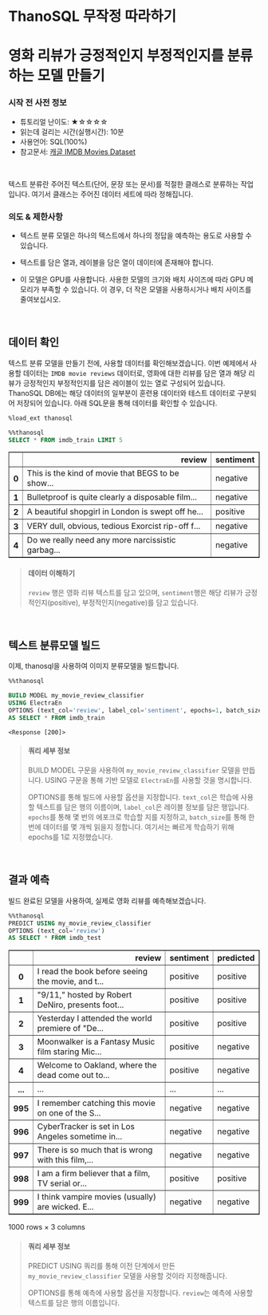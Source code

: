 # ThanoSQL 무작정 따라하기

# 영화 리뷰가 긍정적인지 부정적인지를 분류하는 모델 만들기

### 시작 전 사전 정보

- 튜토리얼 난이도: ★☆☆☆☆
- 읽는데 걸리는 시간(실행시간): 10분
- 사용언어: SQL(100%)
- 참고문서: [캐글 IMDB Movies Dataset](https://www.kaggle.com/datasets/harshitshankhdhar/imdb-dataset-of-top-1000-movies-and-tv-shows)

<br>

텍스트 분류란 주어진 텍스트(단어, 문장 또는 문서)를 적절한 클래스로 분류하는 작업입니다. 여기서 클래스는 주어진 데이터 세트에 따라 정해집니다.

### 의도 & 제한사항

- 텍스트 분류 모델은 하나의 텍스트에서 하나의 정답을 예측하는 용도로 사용할 수 있습니다.

- 텍스트를 담은 열과, 레이블을 담은 열이 데이터에 존재해야 합니다.

- 이 모델은 GPU를 사용합니다. 사용한 모델의 크기와 배치 사이즈에 따라 GPU 메모리가 부족할 수 있습니다. 이 경우, 더 작은 모델을 사용하시거나 배치 사이즈를 줄여보십시오.

<br>

## 데이터 확인

텍스트 분류 모델을 만들기 전에, 사용할 데이터를 확인해보겠습니다. 이번 예제에서 사용할 데이터는 `IMDB movie reviews` 데이터로, 영화에 대한 리뷰를 담은 열과 해당 리뷰가 긍정적인지 부정적인지를 담은 레이블이 있는 열로 구성되어 있습니다. ThanoSQL DB에는 해당 데이터의 일부분이 훈련용 데이터와 테스트 데이터로 구분되어 저장되어 있습니다. 아래 SQL문을 통해 데이터를 확인할 수 있습니다.

```sql
%load_ext thanosql
```

```sql
%%thanosql
SELECT * FROM imdb_train LIMIT 5
```

<div>
<table border="1" class="dataframe">
  <thead>
    <tr style="text-align: right;">
      <th></th>
      <th>review</th>
      <th>sentiment</th>
    </tr>
  </thead>
  <tbody>
    <tr>
      <th>0</th>
      <td>This is the kind of movie that BEGS to be show...</td>
      <td>negative</td>
    </tr>
    <tr>
      <th>1</th>
      <td>Bulletproof is quite clearly a disposable film...</td>
      <td>negative</td>
    </tr>
    <tr>
      <th>2</th>
      <td>A beautiful shopgirl in London is swept off he...</td>
      <td>positive</td>
    </tr>
    <tr>
      <th>3</th>
      <td>VERY dull, obvious, tedious Exorcist rip-off f...</td>
      <td>negative</td>
    </tr>
    <tr>
      <th>4</th>
      <td>Do we really need any more narcissistic garbag...</td>
      <td>negative</td>
    </tr>
  </tbody>
</table>
</div>

> #### 데이터 이해하기
> 
> `review` 행은 영화 리뷰 텍스트를 담고 있으며, `sentiment`행은 해당 리뷰가 긍정적인지(positive), 부정적인지(negative)를 담고 있습니다.

<br>

## 텍스트 분류모델 빌드

이제, thanosql을 사용하여 이미지 분류모델을 빌드합니다.

```sql
%%thanosql

BUILD MODEL my_movie_review_classifier
USING ElectraEn
OPTIONS (text_col='review', label_col='sentiment', epochs=1, batch_size=4)
AS SELECT * FROM imdb_train
```

    <Response [200]>

> #### 쿼리 세부 정보
> 
> BUILD MODEL 구문을 사용하여 `my_movie_review_classifier` 모델을 만듭니다. USING 구문을 통해 기반 모델로 `ElectraEn`를 사용할 것을 명시합니다.
> 
> OPTIONS를 통해 빌드에 사용할 옵션을 지정합니다. `text_col`은 학습에 사용할 텍스트를 담은 행의 이름이며, `label_col`은 레이블 정보를 담은 행입니다. `epochs`를 통해 몇 번의 에포크로 학습할 지를 지정하고, `batch_size`를 통해 한번에 데이터를 몇 개씩 읽을지 정합니다. 여기서는 빠르게 학습하기 위해 epochs를 1로 지정했습니다.

<br>

## 결과 예측

빌드 완료된 모델을 사용하여, 실제로 영화 리뷰를 예측해보겠습니다.

```sql
%%thanosql
PREDICT USING my_movie_review_classifier
OPTIONS (text_col='review')
AS SELECT * FROM imdb_test
```

<div>
<table border="1" class="dataframe">
  <thead>
    <tr style="text-align: right;">
      <th></th>
      <th>review</th>
      <th>sentiment</th>
      <th>predicted</th>
    </tr>
  </thead>
  <tbody>
    <tr>
      <th>0</th>
      <td>I read the book before seeing the movie, and t...</td>
      <td>positive</td>
      <td>positive</td>
    </tr>
    <tr>
      <th>1</th>
      <td>"9/11," hosted by Robert DeNiro, presents foot...</td>
      <td>positive</td>
      <td>positive</td>
    </tr>
    <tr>
      <th>2</th>
      <td>Yesterday I attended the world premiere of "De...</td>
      <td>positive</td>
      <td>positive</td>
    </tr>
    <tr>
      <th>3</th>
      <td>Moonwalker is a Fantasy Music film staring Mic...</td>
      <td>positive</td>
      <td>negative</td>
    </tr>
    <tr>
      <th>4</th>
      <td>Welcome to Oakland, where the dead come out to...</td>
      <td>positive</td>
      <td>negative</td>
    </tr>
    <tr>
      <th>...</th>
      <td>...</td>
      <td>...</td>
      <td>...</td>
    </tr>
    <tr>
      <th>995</th>
      <td>I remember catching this movie on one of the S...</td>
      <td>negative</td>
      <td>negative</td>
    </tr>
    <tr>
      <th>996</th>
      <td>CyberTracker is set in Los Angeles sometime in...</td>
      <td>negative</td>
      <td>negative</td>
    </tr>
    <tr>
      <th>997</th>
      <td>There is so much that is wrong with this film,...</td>
      <td>negative</td>
      <td>negative</td>
    </tr>
    <tr>
      <th>998</th>
      <td>I am a firm believer that a film, TV serial or...</td>
      <td>positive</td>
      <td>positive</td>
    </tr>
    <tr>
      <th>999</th>
      <td>I think vampire movies (usually) are wicked. E...</td>
      <td>negative</td>
      <td>negative</td>
    </tr>
  </tbody>
</table>
<p>1000 rows × 3 columns</p>
</div>

> #### 쿼리 세부 정보
> 
> PREDICT USING 쿼리를 통해 이전 단계에서 만든 `my_movie_review_classifier` 모델을 사용할 것이라 지정해줍니다.
> 
> OPTIONS를 통해 예측에 사용할 옵션을 지정합니다. `review`는 예측에 사용할 텍스트를 담은 행의 이름입니다.
